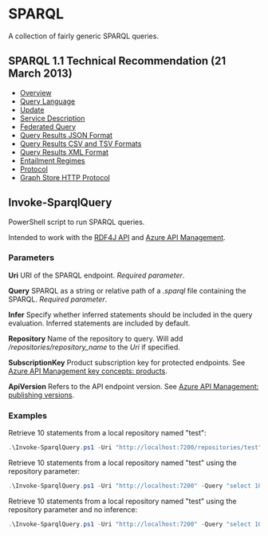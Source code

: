 # SPARQL

A collection of fairly generic SPARQL queries.

## SPARQL 1.1 Technical Recommendation (21 March 2013)

- [Overview](https://www.w3.org/TR/sparql11-overview/)
- [Query Language](https://www.w3.org/TR/sparql11-query/)
- [Update](https://www.w3.org/TR/sparql11-update/)
- [Service Description](https://www.w3.org/TR/sparql11-service-description/)
- [Federated Query](https://www.w3.org/TR/sparql11-federated-query/)
- [Query Results JSON Format](https://www.w3.org/TR/sparql11-results-json/)
- [Query Results CSV and TSV Formats](https://www.w3.org/TR/sparql11-results-csv-tsv/)
- [Query Results XML Format](https://www.w3.org/TR/rdf-sparql-XMLres/)
- [Entailment Regimes](https://www.w3.org/TR/sparql11-entailment/)
- [Protocol](https://www.w3.org/TR/sparql11-protocol/)
- [Graph Store HTTP Protocol](https://www.w3.org/TR/sparql11-http-rdf-update/)

## Invoke-SparqlQuery

PowerShell script to run SPARQL queries.

Intended to work with the [RDF4J API](https://rdf4j.eclipse.org/documentation/rest-api/) and [Azure API Management](https://azure.microsoft.com/services/api-management/).

### Parameters

**Uri** URI of the SPARQL endpoint. *Required parameter*.

**Query** SPARQL as a string or relative path of a *.sparql* file containing the SPARQL. *Required parameter*.

**Infer** Specify whether inferred statements should be included in the query evaluation. Inferred statements are included by default.

**Repository** Name of the repository to query. Will add */repositories/repository_name* to the *Uri* if specified.

**SubscriptionKey** Product subscription key for protected endpoints. See [Azure API Management key concepts: products](https://docs.microsoft.com/en-us/azure/api-management/api-management-key-concepts#--products).

**ApiVersion** Refers to the API endpoint version. See [Azure API Management: publishing versions](https://docs.microsoft.com/en-us/azure/api-management/api-management-get-started-publish-versions).

### Examples

Retrieve 10 statements from a local repository named "test":

```powershell
.\Invoke-SparqlQuery.ps1 -Uri "http://localhost:7200/repositories/test" -Query "select 10 statements.sparql"
```

Retrieve 10 statements from a local repository named "test" using the repository parameter:

```powershell
.\Invoke-SparqlQuery.ps1 -Uri "http://localhost:7200" -Query "select 10 statements.sparql" -Repository "test"
```

Retrieve 10 statements from a local repository named "test" using the repository parameter and no inference:

```powershell
.\Invoke-SparqlQuery.ps1 -Uri "http://localhost:7200" -Query "select 10 statements.sparql" -Infer $false -Repository "test"
```
